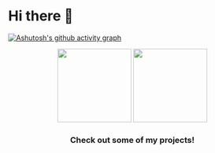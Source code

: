 # Hi there 👋 


[![Ashutosh's github activity graph](https://activity-graph.herokuapp.com/graph?username=dmarceli&bg_color=1b1b27&color=ffffff&line=6391da&point=795e9b&area=true&hide_border=true)](https://github.com/ashutosh00710/github-readme-activity-graph)

<div align="center">
  <img height="150em" src="https://github-readme-stats.vercel.app/api?username=dmarceli&show_icons=true&theme=tokyonight&include_all_commits=true&count_private=true"/>
  <img height="150em" src="https://github-readme-stats.vercel.app/api/top-langs/?username=dmarceli&layout=compact&langs_count=7&theme=tokyonight"/>
<div>





### Check out some of my projects!

